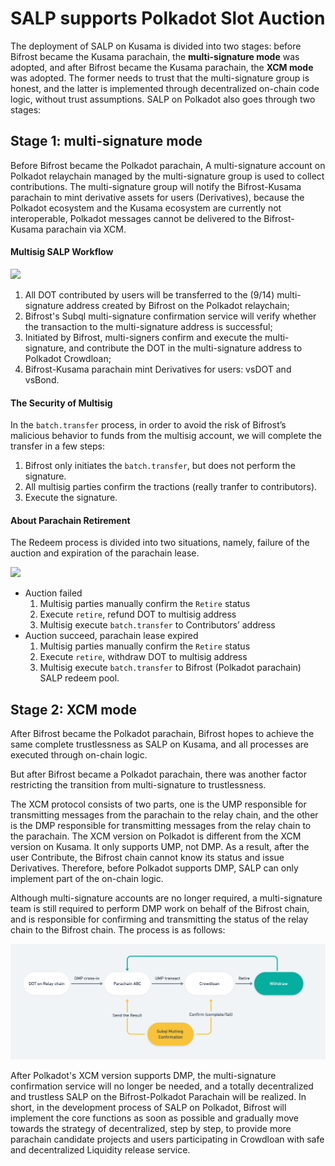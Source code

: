 # SALP supports Polkadot Slot Auction

The deployment of SALP on Kusama is divided into two stages: before Bifrost became the Kusama parachain, the **multi-signature mode** was adopted, and after Bifrost became the Kusama parachain, the **XCM mode** was adopted. The former needs to trust that the multi-signature group is honest, and the latter is implemented through decentralized on-chain code logic, without trust assumptions. SALP on Polkadot also goes through two stages:

## Stage 1: multi-signature mode

Before Bifrost became the Polkadot parachain, A multi-signature account on Polkadot relaychain managed by the multi-signature group is used to collect contributions. The multi-signature group will notify the Bifrost-Kusama parachain to mint derivative assets for users (Derivatives), because the Polkadot ecosystem and the Kusama ecosystem are currently not interoperable, Polkadot messages cannot be delivered to the Bifrost-Kusama parachain via XCM.

#### Multisig SALP Workflow <a href="multisig-salp-workflow" id="multisig-salp-workflow"></a>

![](https://hackmd.io/\_uploads/S1TuEu5St.png)

1. All DOT contributed by users will be transferred to the (9/14) multi-signature address created by Bifrost on the Polkadot relaychain;
2. Bifrost's Subql multi-signature confirmation service will verify whether the transaction to the multi-signature address is successful;
3. Initiated by Bifrost,  multi-signers confirm and execute the multi-signature, and contribute the DOT in the multi-signature address to Polkadot Crowdloan;
4. Bifrost-Kusama parachain mint Derivatives for users: vsDOT and vsBond.

#### The Security of Multisig <a href="the-security-of-multisig" id="the-security-of-multisig"></a>

In the `batch.transfer` process, in order to avoid the risk of Bifrost’s malicious behavior to funds from the multisig account, we will complete the transfer in a few steps:

1. Bifrost only initiates the `batch.transfer`, but does not perform the signature.
2. All multisig parties confirm the tractions (really tranfer to contributors).
3. Execute the signature.

#### About Parachain Retirement <a href="about-parachain-retirement" id="about-parachain-retirement"></a>

The Redeem process is divided into two situations, namely, failure of the auction and expiration of the parachain lease.

![](https://hackmd.io/\_uploads/B1FEV\_cBt.png)

* Auction failed
  1. Multisig parties manually confirm the `Retire` status
  2. Execute `retire`, refund DOT to multisig address
  3. Multisig execute `batch.transfer` to Contributors’ address
* Auction succeed, parachain lease expired
  1. Multisig parties manually confirm the `Retire` status
  2. Execute `retire`, withdraw DOT to multisig address
  3. Multisig execute `batch.transfer` to Bifrost (Polkadot parachain) SALP redeem pool.

## Stage 2: XCM mode

After Bifrost became the Polkadot parachain, Bifrost hopes to achieve the same complete trustlessness as SALP on Kusama, and all processes are executed through on-chain logic.&#x20;

But after Bifrost became a Polkadot parachain, there was another factor restricting the transition from multi-signature to trustlessness.&#x20;

The XCM protocol consists of two parts, one is the UMP responsible for transmitting messages from the parachain to the relay chain, and the other is the DMP responsible for transmitting messages from the relay chain to the parachain. The XCM version on Polkadot is different from the XCM version on Kusama. It only supports UMP, not DMP. As a result, after the user Contribute, the Bifrost chain cannot know its status and issue Derivatives. Therefore, before Polkadot supports DMP, SALP can only implement part of the on-chain logic.&#x20;

Although multi-signature accounts are no longer required, a multi-signature team is still required to perform DMP work on behalf of the Bifrost chain, and is responsible for confirming and transmitting the status of the relay chain to the Bifrost chain. The process is as follows:

![](../.gitbook/assets/salp-xcm.png)

After Polkadot's XCM version supports DMP, the multi-signature confirmation service will no longer be needed, and a totally decentralized and trustless SALP on the Bifrost-Polkadot Parachain will be realized. In short, in the development process of SALP on Polkadot, Bifrost will implement the core functions as soon as possible and gradually move towards the strategy of decentralized, step by step, to provide more parachain candidate projects and users participating in Crowdloan with safe and decentralized Liquidity release service.



